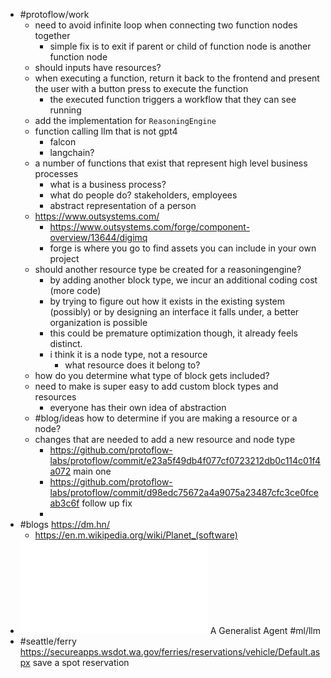 - #protoflow/work
	- need to avoid infinite loop when connecting two function nodes together
		- simple fix is to exit if parent or child of function node is another function node
	- should inputs have resources?
	- when executing a function, return it back to the frontend and present the user with a button press to execute the function
		- the executed function triggers a workflow that they can see running
	- add the implementation for `ReasoningEngine`
	- function calling llm that is not gpt4
		- falcon
		- langchain?
	- a number of functions that exist that represent high level business processes
		- what is a business process?
		- what do people do? stakeholders, employees
		- abstract representation of a person
	- https://www.outsystems.com/
		- https://www.outsystems.com/forge/component-overview/13644/digimq
		- forge is where you go to find assets you can include in your own project
	- should another resource type be created for a reasoningengine?
		- by adding another block type, we incur an additional coding cost (more code)
		- by trying to figure out how it exists in the existing system (possibly) or by designing an interface it falls under, a better organization is possible
		- this could be premature optimization though, it already feels distinct.
		- i think it is a node type, not a resource
			- what resource does it belong to?
	- how do you determine what type of block gets included?
	- need to make is super easy to add custom block types and resources
		- everyone has their own idea of abstraction
	- #blog/ideas how to determine if you are making a resource or a node?
	- changes that are needed to add a new resource and node type
		- https://github.com/protoflow-labs/protoflow/commit/e23a5f49db4f077cf0723212db0c114c01f4a072 main one
		- https://github.com/protoflow-labs/protoflow/commit/d98edc75672a4a9075a23487cfc3ce0fceab3c6f follow up fix
		-
- #blogs https://dm.hn/
	- https://en.m.wikipedia.org/wiki/Planet_(software)
- ![371_a_generalist_agent.pdf](../assets/371_a_generalist_agent_1688595982464_0.pdf) A Generalist Agent #ml/llm
- #seattle/ferry https://secureapps.wsdot.wa.gov/ferries/reservations/vehicle/Default.aspx save a spot reservation